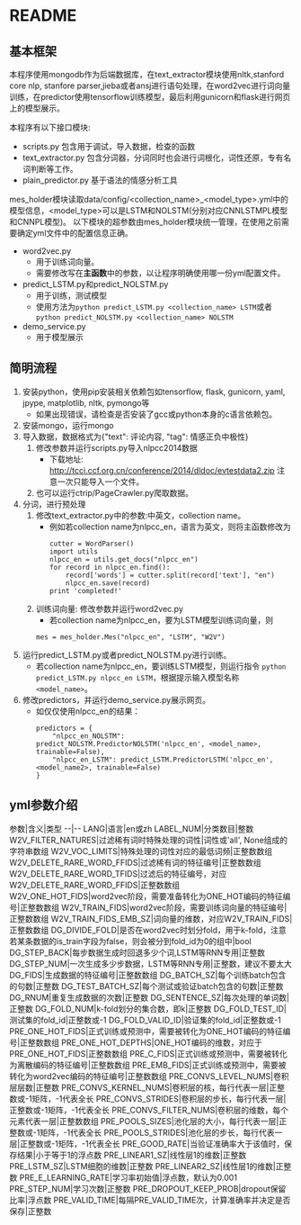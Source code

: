 ﻿# README
## 基本框架
本程序使用mongodb作为后端数据库，在text_extractor模块使用nltk,stanford core nlp, stanfore parser,jieba或者ansj进行语句处理，在word2vec进行词向量训练，在predictor使用tensorflow训练模型，最后利用gunicorn和flask进行网页上的模型展示。

本程序有以下接口模块:

- scripts.py 包含用于调试，导入数据，检查的函数
- text_extractor.py 包含分词器，分词同时也会进行词根化，词性还原，专有名词判断等工作。
- plain_predictor.py 基于语法的情感分析工具

mes_holder模块读取data/config/<collection_name>_<model_type>.yml中的模型信息，<model_type>可以是LSTM和NOLSTM(分别对应CNNLSTMPL模型和CNNPL模型)。
以下模块的超参数由mes_holder模块统一管理，在使用之前需要确定yml文件中的配置信息正确。

- word2vec.py
    - 用于训练词向量。
    - 需要修改写在**主函数**中的参数，以让程序明确使用哪一份yml配置文件。
- predict_LSTM.py和predict_NOLSTM.py
    - 用于训练，测试模型
    - 使用方法为`python predict_LSTM.py <collection_name> LSTM`或者`python predict_NOLSTM.py <collection_name> NOLSTM`
- demo_service.py
    - 用于模型展示

## 简明流程
1. 安装python，使用pip安装相关依赖包如tensorflow, flask, gunicorn, yaml, jpype, matplotlib, nltk, pymongo等
    - 如果出现错误，请检查是否安装了gcc或python本身的c语言依赖包。
2. 安装mongo，运行mongo
3. 导入数据，数据格式为{"text": 评论内容, "tag": 情感正负中极性}
    1. 修改参数并运行scripts.py导入nlpcc2014数据
        - 下载地址: http://tcci.ccf.org.cn/conference/2014/dldoc/evtestdata2.zip 注意一次只能导入一个文件。
    2. 也可以运行ctrip/PageCrawler.py爬取数据。
4. 分词，进行预处理
    1. 修改text_extractor.py中的参数:中英文，collection name。
        - 例如若collection name为nlpcc_en，语言为英文，则将主函数修改为
            ```
            cutter = WordParser()
            import utils
            nlpcc_en = utils.get_docs("nlpcc_en")
            for record in nlpcc_en.find():
                record['words'] = cutter.split(record['text'], "en")
                nlpcc_en.save(record)
            print 'completed!'
            
            ```
    2. 训练词向量: 修改参数并运行word2vec.py
        - 若collection name为nlpcc_en，要为LSTM模型训练词向量，则
        ```
        mes = mes_holder.Mes("nlpcc_en", "LSTM", "W2V")
        
        ```
5. 运行predict_LSTM.py或者predict_NOLSTM.py进行训练。
    - 若collection name为nlpcc_en，要训练LSTM模型，则运行指令 `python predict_LSTM.py nlpcc_en LSTM`，根据提示输入模型名称`<model_name>`。
6. 修改predictors，并运行demo_service.py展示网页。
    - 如仅仅使用nlpcc_en的结果：
        ```
        predictors = {
            "nlpcc_en_NOLSTM": predict_NOLSTM.PredictorNOLSTM('nlpcc_en', <model_name>, trainable=False),
            "nlpcc_en_LSTM": predict_LSTM.PredictorLSTM('nlpcc_en', <model_name2>, trainable=False)
        }
        
        ```
    
## yml参数介绍

参数|含义|类型
--|--
LANG|语言|en或zh
LABEL_NUM|分类数目|整数
W2V_FILTER_NATURES|过滤稀有词时特殊处理的词性|词性或'all', None组成的字符串数组
W2V_VOC_LIMITS|特殊处理的词性对应的最低词频|正整数数组
W2V_DELETE_RARE_WORD_FFIDS|过滤稀有词的特征编号|正整数数组
W2V_DELETE_RARE_WORD_TFIDS|过滤后的特征编号，对应W2V_DELETE_RARE_WORD_FFIDS|正整数数组
W2V_ONE_HOT_FIDS|word2vec阶段，需要准备转化为ONE_HOT编码的特征编号|正整数数组
W2V_TRAIN_FIDS|word2vec阶段，需要训练词向量的特征编号|正整数数组
W2V_TRAIN_FIDS_EMB_SZ|词向量的维数，对应W2V_TRAIN_FIDS|正整数数组
DG_DIVIDE_FOLD|是否在word2vec时划分fold，用于k-fold，注意若某条数据的is_train字段为false，则会被分到fold_id为0的组中|bool
DG_STEP_BACK|每步数据生成时回退多少个词,LSTM等RNN专用|正整数
DG_STEP_NUM|一次生成多少步数据，LSTM等RNN专用|正整数，建议不要太大
DG_FIDS|生成数据的特征编号|正整数数组
DG_BATCH_SZ|每个训练batch包含的句数|正整数
DG_TEST_BATCH_SZ|每个测试或验证batch包含的句数|正整数
DG_RNUM|重复生成数据的次数|正整数
DG_SENTENCE_SZ|每次处理的单词数|正整数
DG_FOLD_NUM|k-fold划分的集合数，即k|正整数
DG_FOLD_TEST_ID|测试集的fold_id|正整数或-1
DG_FOLD_VALID_ID|验证集的fold_id|正整数或-1
PRE_ONE_HOT_FIDS|正式训练或预测中，需要被转化为ONE_HOT编码的特征编号|正整数数组
PRE_ONE_HOT_DEPTHS|ONE_HOT编码的维数，对应于PRE_ONE_HOT_FIDS|正整数数组
PRE_C_FIDS|正式训练或预测中，需要被转化为离散编码的特征编号|正整数数组
PRE_EMB_FIDS|正式训练或预测中，需要被转化为word2vec编码的特征编号|正整数数组
PRE_CONVS_LEVEL_NUMS|卷积层层数|正整数
PRE_CONVS_KERNEL_NUMS|卷积层的核，每行代表一层|正整数或-1矩阵，-1代表全长
PRE_CONVS_STRIDES|卷积层的步长，每行代表一层|正整数或-1矩阵，-1代表全长
PRE_CONVS_FILTER_NUMS|卷积层的维数，每个元素代表一层|正整数数组
PRE_POOLS_SIZES|池化层的大小，每行代表一层|正整数或-1矩阵，-1代表全长
PRE_POOLS_STRIDES|池化层的步长，每行代表一层|正整数或-1矩阵，-1代表全长
PRE_GOOD_RATE|当验证准确率大于该值时，保存结果|小于等于1的浮点数
PRE_LINEAR1_SZ|线性层1的维数|正整数
PRE_LSTM_SZ|LSTM细胞的维数|正整数
PRE_LINEAR2_SZ|线性层1的维数|正整数
PRE_E_LEARNING_RATE|学习率初始值|浮点数，默认为0.001
PRE_STEP_NUM|学习次数|正整数
PRE_DROPOUT_KEEP_PROB|dropout保留比率|浮点数
PRE_VALID_TIME|每隔PRE_VALID_TIME次，计算准确率并决定是否保存|正整数